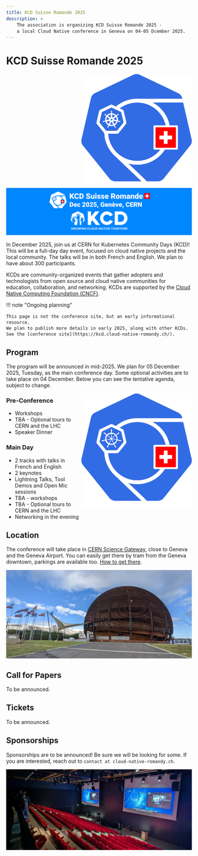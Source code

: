 ```yaml
---
title: KCD Suisse Romande 2025
description: >
    The association is organizing KCD Suisse Romande 2025 -
    a local Cloud Native conference in Geneva on 04-05 Dcember 2025.
---
```


# KCD Suisse Romande 2025

<img style="float:right; width:300px;" src="./images/kcd_suisse_romande_logo.png">

[![KCD Suisse Romande 2025](./images/header.png)](https://kcd.cloud-native-romandy.ch/)

In December 2025, join us at CERN for Kubernetes Community Days (KCD)!
This will be a full-day day event, focused on cloud native projects and the local community.
The talks will be in both French and English.
We plan to have about 300 participants.

KCDs are community-organized events that gather adopters and technologists from open source and cloud native communities for education, collaboration, and networking.
KCDs are supported by the [Cloud Native Computing Foundation (CNCF)](https://cncf.io/).

!!! note "Ongoing planning"

    This page is not the conference site, but an early informational resource.
    We plan to publish more details in early 2025, along with other KCDs.
    See the [conference site](https://kcd.cloud-native-romandy.ch/).

## Program

The program will be announced in mid-2025.
We plan for 05 December 2025, Tuesday, as the main conference day.
Some optional activities are to take place on 04 December.
Below you can see the tentative agenda, subject to change.

<img style="float:right; width:300px;" src="./images/logo.png">

### Pre-Conference

- Workshops
- TBA - Optional tours to CERN and the LHC
- Speaker Dinner

### Main Day

- 2 tracks with talks in French and English
- 2 keynotes
- Lightning Talks, Tool Demos and Open Mic sessions
- TBA - workshops
- TBA - Optional tours to CERN and the LHC
- Networking in the evening

## Location

The conference will take place in [CERN Science Gateway](https://visits.web.cern.ch/science-gateway),
close to Geneva and the Geneva Airport.
You can easily get there by tram from the Geneva downtown, parkings are available too.
[How to get there](https://visit.cern/index.php/getting-here).

[![CERN](./images/cern.jpg)](https://kcd.cloud-native-romandy.ch/)

## Call for Papers

To be announced.

## Tickets

To be announced.

## Sponsorships

Sponsorships are to be announced!
Be sure we will be looking for some.
If you are interested, reach out to `contact at cloud-native-romandy.ch`.

[![Conference Room](./images/conference_room.jpg)](https://kcd.cloud-native-romandy.ch/)

